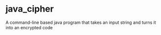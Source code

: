 # java_cipher
A command-line based java program that takes an input string and turns it into an encrypted code
